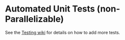 # Automated Unit Tests (non-Parallelizable)

See the [Testing wiki](https://github.com/gui-cs/Terminal.Gui/wiki/Testing) for details on how to add more tests.
